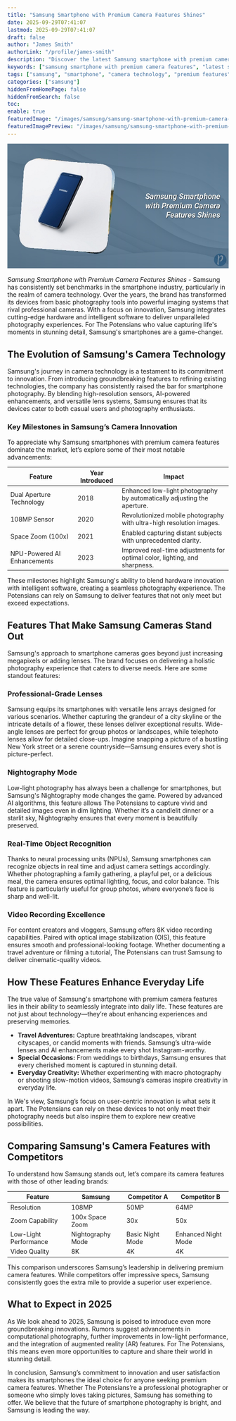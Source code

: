 ```yaml
---
title: "Samsung Smartphone with Premium Camera Features Shines"
date: 2025-09-29T07:41:07
lastmod: 2025-09-29T07:41:07
draft: false
author: "James Smith"
authorLink: "/profile/james-smith"
description: "Discover the latest Samsung smartphone with premium camera features, offering stunning photography, advanced tech, and superior performance. Explore more now!"
keywords: ["samsung smartphone with premium camera features", "latest samsung camera phones 2025", "samsung premium camera smartphone review"]
tags: ["samsung", "smartphone", "camera technology", "premium features", "mobile photography"]
categories: ["samsung"]
hiddenFromHomePage: false
hiddenFromSearch: false
toc:
enable: true
featuredImage: "/images/samsung/samsung-smartphone-with-premium-camera-features-shines.jpg"
featuredImagePreview: "/images/samsung/samsung-smartphone-with-premium-camera-features-shines.jpg"
---
```


![Samsung Smartphone with Premium Camera Features Shines](/images/samsung/samsung-smartphone-with-premium-camera-features-shines.jpg)



*Samsung Smartphone with Premium Camera Features Shines* - Samsung has consistently set benchmarks in the smartphone industry, particularly in the realm of camera technology. Over the years, the brand has transformed its devices from basic photography tools into powerful imaging systems that rival professional ​cameras. With a focus on innovation, Samsung integrates cutting-edge hardware and intelligent software to deliver unparalleled photography experiences. For The Potensians who value capturing life's moments in stunning detail, Samsung's smartphones are a game-changer.

## The Evolution of Samsung's Camera Technology

Samsung's journey in camera technology is a testament to its commitment to innovation. From introducing groundbreaking features to refining existing technologies, the company has consistently raised the bar for smartphone photography. By blending high-resolution sensors, AI-powered enhancements, and versatile lens systems, Samsung ensures that its devices cater to both casual users and photography enthusiasts.

### Key Milestones in Samsung’s Camera Innovation

To appreciate ​why Samsung smartphones with premium camera features dominate the market, let’s explore some of their most notable advancements:

<div class="table-responsive">
<table class="html-table">
<thead>
<tr>
<th>Feature</th>
<th>Year Introduced</th>
<th>Impact</th>
</tr>
</thead>
<tbody>
<tr>
<td>Dual Aperture Technology</td>
<td>2018</td>
<td>Enhanced low-light photography by automatically adjusting the aperture.</td>
</tr>
<tr>
<td>108MP Sensor</td>
<td>2020</td>
<td>Revolutionized mobile photography with ultra-high resolution images.</td>
</tr>
<tr>
<td>Space Zoom (100x)</td>
<td>2021</td>
<td>Enabled capturing distant subjects with unprecedented clarity.</td>
</tr>
<tr>
<td>NPU-Powered AI Enhancements</td>
<td>2023</td>
<td>Improved real-time adjustments for optimal color, lighting, and sharpness.</td>
</tr>
</tbody>
</table>
</div>

These milestones highlight Samsung's ability to blend hardware innovation with intelligent software, creating a seamless photography experience. The Potensians can rely on Samsung to deliver features that not only meet but exceed expectations.

## Features That Make Samsung Cameras Stand Out

Samsung's approach to smartphone cameras goes beyond just increasing megapixels or adding lenses. The brand focuses on delivering a holistic photography experience that caters to diverse needs. Here are some standout features:

### Professional-Grade Lenses

Samsung equips its smartphones with versatile lens arrays designed for various scenarios. Whether capturing the grandeur of a city skyline or the intricate details of a flower, these lenses deliver exceptional results. Wide-angle lenses are perfect for group photos or landscapes, while telephoto lenses allow for detailed close-ups. Imagine snapping a picture of a bustling New York street or a serene countryside—Samsung ensures every shot is picture-perfect.

### Nightography Mode

Low-light photography has always been a challenge for smartphones, but Samsung's Nightography mode changes the game. Powered by advanced AI algorithms, this feature allows The Potensians to capture vivid and detailed images even in dim lighting. Whether it’s a candlelit dinner or a starlit sky, Nightography ensures that every moment is beautifully preserved.

### Real-Time Object Recognition

Thanks to neural processing units (NPUs), Samsung smartphones can recognize objects in real time and adjust camera settings accordingly. Whether photographing a family gathering, a playful pet, or a delicious meal, the camera ensures optimal lighting, focus, and color balance. This feature is particularly useful for group photos, where everyone’s face is sharp and well-lit.

### Video Recording Excellence

For content creators and vloggers, Samsung offers 8K video recording capabilities. Paired with optical image stabilization (OIS), this feature ensures smooth and professional-looking footage. Whether documenting a travel adventure or filming a tutorial, The Potensians can trust Samsung to deliver cinematic-quality videos.

## How These Features Enhance Everyday Life

The true value of Samsung's smartphone with premium camera features lies in their ability to seamlessly integrate into daily life. These features are not just about technology—they’re about enhancing experiences and preserving memories.

- **Travel Adventures:** Capture breathtaking landscapes, vibrant cityscapes, or candid moments with friends. Samsung’s ultra-wide lenses and AI enhancements make every shot Instagram-worthy.
- **Special Occasions:** From weddings to birthdays, Samsung ensures that every cherished moment is captured in stunning detail.
- **Everyday Creativity:** Whether experimenting with macro photography or shooting slow-motion videos, Samsung’s cameras inspire creativity in everyday life.

In We's view, Samsung’s focus on user-centric innovation is what sets it apart. The Potensians can rely on these devices to not only meet their photography needs but also inspire them to explore new creative possibilities.

## Comparing Samsung's Camera Features with Competitors

To understand how Samsung stands out, let’s compare its camera features with those of other leading brands:

<div class="table-responsive">
<table class="html-table">
<thead>
<tr>
<th>Feature</th>
<th>Samsung</th>
<th>Competitor A</th>
<th>Competitor B</th>
</tr>
</thead>
<tbody>
<tr>
<td>Resolution</td>
<td>108MP</td>
<td>50MP</td>
<td>64MP</td>
</tr>
<tr>
<td>Zoom Capability</td>
<td>100x Space Zoom</td>
<td>30x</td>
<td>50x</td>
</tr>
<tr>
<td>Low-Light Performance</t​d>
<td>Nightography Mode</td>
<td>Basic Night Mode</td>
<td>Enhanced Night Mode</td>
</tr>
<tr>
<td>Video Quality</td>
<td>8K</td>
<td>4K</td>
<td>4K</td>
</tr>
</tbody>
</table>
</div>

This comparison underscores Samsung’s leadership in delivering premium camera features. While competitors offer impressive specs, Samsung consistently goes the extra mile to provide a superior user experience.

## What to Expect in 2025

As We look ahead to 2025, Samsung is poised to introduce even more groundbreaking innovations. Rumors suggest advancements in computational photography, further improvements in low-light performance, and the integration of augmented reality (AR) features. For The Potensians, this means even more opportunities to capture and share their world in stunning detail.

In conclusion, Samsung’s commitment to innovation and user satisfaction makes its smartphones the ideal choice for anyone seeking premium camera features. Whether The Potensians’re a professional photographer or someone who simply loves taking pictures, Samsung has something to offer. We believe that the future of smartphone photography is bright, and Samsung is leading the way.
